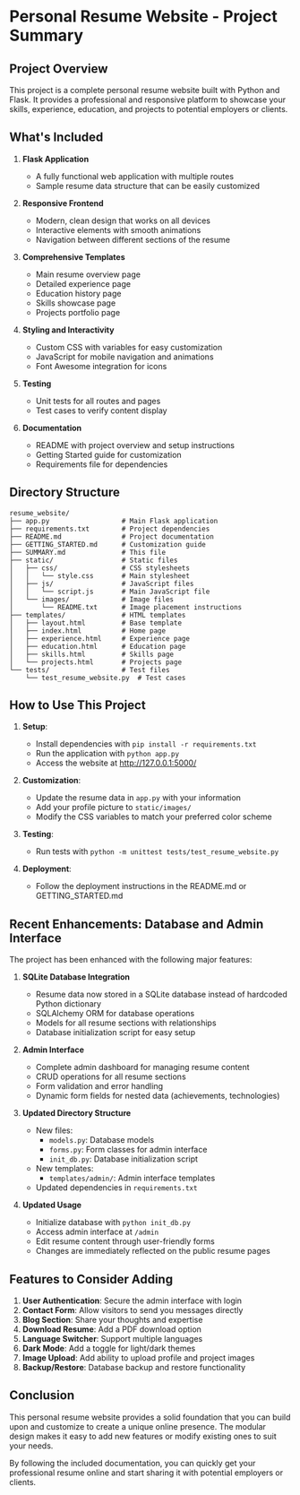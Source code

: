 # Personal Resume Website - Project Summary

## Project Overview

This project is a complete personal resume website built with Python and Flask. It provides a professional and responsive platform to showcase your skills, experience, education, and projects to potential employers or clients.

## What's Included

1. **Flask Application**
   - A fully functional web application with multiple routes
   - Sample resume data structure that can be easily customized

2. **Responsive Frontend**
   - Modern, clean design that works on all devices
   - Interactive elements with smooth animations
   - Navigation between different sections of the resume

3. **Comprehensive Templates**
   - Main resume overview page
   - Detailed experience page
   - Education history page
   - Skills showcase page
   - Projects portfolio page

4. **Styling and Interactivity**
   - Custom CSS with variables for easy customization
   - JavaScript for mobile navigation and animations
   - Font Awesome integration for icons

5. **Testing**
   - Unit tests for all routes and pages
   - Test cases to verify content display

6. **Documentation**
   - README with project overview and setup instructions
   - Getting Started guide for customization
   - Requirements file for dependencies

## Directory Structure

```
resume_website/
├── app.py                  # Main Flask application
├── requirements.txt        # Project dependencies
├── README.md               # Project documentation
├── GETTING_STARTED.md      # Customization guide
├── SUMMARY.md              # This file
├── static/                 # Static files
│   ├── css/                # CSS stylesheets
│   │   └── style.css       # Main stylesheet
│   ├── js/                 # JavaScript files
│   │   └── script.js       # Main JavaScript file
│   └── images/             # Image files
│       └── README.txt      # Image placement instructions
├── templates/              # HTML templates
│   ├── layout.html         # Base template
│   ├── index.html          # Home page
│   ├── experience.html     # Experience page
│   ├── education.html      # Education page
│   ├── skills.html         # Skills page
│   └── projects.html       # Projects page
└── tests/                  # Test files
    └── test_resume_website.py  # Test cases
```

## How to Use This Project

1. **Setup**:
   - Install dependencies with `pip install -r requirements.txt`
   - Run the application with `python app.py`
   - Access the website at http://127.0.0.1:5000/

2. **Customization**:
   - Update the resume data in `app.py` with your information
   - Add your profile picture to `static/images/`
   - Modify the CSS variables to match your preferred color scheme

3. **Testing**:
   - Run tests with `python -m unittest tests/test_resume_website.py`

4. **Deployment**:
   - Follow the deployment instructions in the README.md or GETTING_STARTED.md

## Recent Enhancements: Database and Admin Interface

The project has been enhanced with the following major features:

1. **SQLite Database Integration**
   - Resume data now stored in a SQLite database instead of hardcoded Python dictionary
   - SQLAlchemy ORM for database operations
   - Models for all resume sections with relationships
   - Database initialization script for easy setup

2. **Admin Interface**
   - Complete admin dashboard for managing resume content
   - CRUD operations for all resume sections
   - Form validation and error handling
   - Dynamic form fields for nested data (achievements, technologies)

3. **Updated Directory Structure**
   - New files:
     - `models.py`: Database models
     - `forms.py`: Form classes for admin interface
     - `init_db.py`: Database initialization script
   - New templates:
     - `templates/admin/`: Admin interface templates
   - Updated dependencies in `requirements.txt`

4. **Updated Usage**
   - Initialize database with `python init_db.py`
   - Access admin interface at `/admin`
   - Edit resume content through user-friendly forms
   - Changes are immediately reflected on the public resume pages

## Features to Consider Adding

1. **User Authentication**: Secure the admin interface with login
2. **Contact Form**: Allow visitors to send you messages directly
3. **Blog Section**: Share your thoughts and expertise
4. **Download Resume**: Add a PDF download option
5. **Language Switcher**: Support multiple languages
6. **Dark Mode**: Add a toggle for light/dark themes
7. **Image Upload**: Add ability to upload profile and project images
8. **Backup/Restore**: Database backup and restore functionality

## Conclusion

This personal resume website provides a solid foundation that you can build upon and customize to create a unique online presence. The modular design makes it easy to add new features or modify existing ones to suit your needs.

By following the included documentation, you can quickly get your professional resume online and start sharing it with potential employers or clients.
